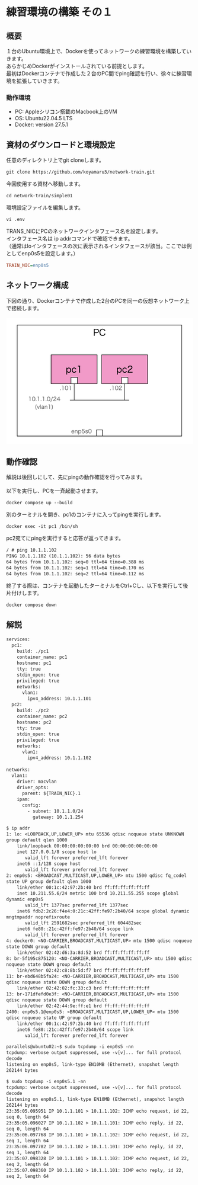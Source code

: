 # 練習環境の構築 その１

## 概要
１台のUbuntu環境上で、Dockerを使ってネットワークの練習環境を構築していきます。<br>
あらかじめDockerがインストールされている前提とします。<br>
最初はDockerコンテナで作成した２台のPC間でping確認を行い、徐々に練習環境を拡張していきます。

### 動作環境
- PC: Appleシリコン搭載のMacbook上のVM
- OS: Ubuntu22.04.5 LTS
- Docker: version 27.5.1

## 資材のダウンロードと環境設定
任意のディレクトリ上でgit cloneします。

```Shell
git clone https://github.com/koyamaru3/network-train.git
```

今回使用する資材へ移動します。
```Shell
cd network-train/simple01
```

環境設定ファイルを編集します。
```
vi .env
```

TRANS_NICにPCのネットワークインタフェース名を設定します。<br>
インタフェース名は ip addrコマンドで確認できます。<br>
（通常はloインタフェースの次に表示されるインタフェースが該当。ここでは例としてenp0s5を設定します。）
```INI
TRAIN_NIC=enp0s5
```

## ネットワーク構成
下図の通り、Dockerコンテナで作成した2台のPCを同一の仮想ネットワーク上で接続します。<br>
<br>
<img src="images/topology.png">

## 動作確認
解説は後回しにして、先にpingの動作確認を行ってみます。<br>
<br>
以下を実行し、PCを一斉起動させます。
```Shell
docker compose up --build
```

別のターミナルを開き、pc1のコンテナに入ってpingを実行します。
```Shell
docker exec -it pc1 /bin/sh
```

pc2宛てにpingを実行すると応答が返ってきます。
```Shell
/ # ping 10.1.1.102
PING 10.1.1.102 (10.1.1.102): 56 data bytes
64 bytes from 10.1.1.102: seq=0 ttl=64 time=0.388 ms
64 bytes from 10.1.1.102: seq=1 ttl=64 time=0.170 ms
64 bytes from 10.1.1.102: seq=2 ttl=64 time=0.112 ms
```

終了する際は、コンテナを起動したターミナルをCtrl+Cし、以下を実行して後片付けします。
```
docker compose down
```

## 解説

```YML
services:
  pc1:
    build: ./pc1
    container_name: pc1
    hostname: pc1
    tty: true
    stdin_open: true
    privileged: true
    networks:
      vlan1:
        ipv4_address: 10.1.1.101
  pc2:
    build: ./pc2
    container_name: pc2
    hostname: pc2
    tty: true
    stdin_open: true
    privileged: true
    networks:
      vlan1:
        ipv4_address: 10.1.1.102

networks:
  vlan1:
    driver: macvlan
    driver_opts:
      parent: ${TRAIN_NIC}.1
    ipam:
      config:
        - subnet: 10.1.1.0/24
          gateway: 10.1.1.254
```

```Shell
$ ip addr
1: lo: <LOOPBACK,UP,LOWER_UP> mtu 65536 qdisc noqueue state UNKNOWN group default qlen 1000
    link/loopback 00:00:00:00:00:00 brd 00:00:00:00:00:00
    inet 127.0.0.1/8 scope host lo
       valid_lft forever preferred_lft forever
    inet6 ::1/128 scope host 
       valid_lft forever preferred_lft forever
2: enp0s5: <BROADCAST,MULTICAST,UP,LOWER_UP> mtu 1500 qdisc fq_codel state UP group default qlen 1000
    link/ether 00:1c:42:97:2b:40 brd ff:ff:ff:ff:ff:ff
    inet 10.211.55.6/24 metric 100 brd 10.211.55.255 scope global dynamic enp0s5
       valid_lft 1377sec preferred_lft 1377sec
    inet6 fdb2:2c26:f4e4:0:21c:42ff:fe97:2b40/64 scope global dynamic mngtmpaddr noprefixroute 
       valid_lft 2591682sec preferred_lft 604482sec
    inet6 fe80::21c:42ff:fe97:2b40/64 scope link 
       valid_lft forever preferred_lft forever
4: docker0: <NO-CARRIER,BROADCAST,MULTICAST,UP> mtu 1500 qdisc noqueue state DOWN group default 
    link/ether 02:42:d6:3a:8d:52 brd ff:ff:ff:ff:ff:ff
8: br-5f195c875120: <NO-CARRIER,BROADCAST,MULTICAST,UP> mtu 1500 qdisc noqueue state DOWN group default 
    link/ether 02:42:c8:8b:5d:f7 brd ff:ff:ff:ff:ff:ff
11: br-ebd648b5fa24: <NO-CARRIER,BROADCAST,MULTICAST,UP> mtu 1500 qdisc noqueue state DOWN group default 
    link/ether 02:42:02:fc:33:c3 brd ff:ff:ff:ff:ff:ff
13: br-171dfefd0e3f: <NO-CARRIER,BROADCAST,MULTICAST,UP> mtu 1500 qdisc noqueue state DOWN group default 
    link/ether 02:42:44:9e:ff:e1 brd ff:ff:ff:ff:ff:ff
2400: enp0s5.1@enp0s5: <BROADCAST,MULTICAST,UP,LOWER_UP> mtu 1500 qdisc noqueue state UP group default 
    link/ether 00:1c:42:97:2b:40 brd ff:ff:ff:ff:ff:ff
    inet6 fe80::21c:42ff:fe97:2b40/64 scope link 
       valid_lft forever preferred_lft forever
```


```Shell
parallels@ubuntu02:~$ sudo tcpdump -i enp0s5 -nn
tcpdump: verbose output suppressed, use -v[v]... for full protocol decode
listening on enp0s5, link-type EN10MB (Ethernet), snapshot length 262144 bytes
```

```Shell
$ sudo tcpdump -i enp0s5.1 -nn
tcpdump: verbose output suppressed, use -v[v]... for full protocol decode
listening on enp0s5.1, link-type EN10MB (Ethernet), snapshot length 262144 bytes
23:35:05.095951 IP 10.1.1.101 > 10.1.1.102: ICMP echo request, id 22, seq 0, length 64
23:35:05.096027 IP 10.1.1.102 > 10.1.1.101: ICMP echo reply, id 22, seq 0, length 64
23:35:06.097768 IP 10.1.1.101 > 10.1.1.102: ICMP echo request, id 22, seq 1, length 64
23:35:06.097782 IP 10.1.1.102 > 10.1.1.101: ICMP echo reply, id 22, seq 1, length 64
23:35:07.098328 IP 10.1.1.101 > 10.1.1.102: ICMP echo request, id 22, seq 2, length 64
23:35:07.098360 IP 10.1.1.102 > 10.1.1.101: ICMP echo reply, id 22, seq 2, length 64
```

